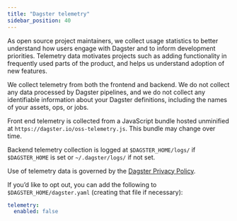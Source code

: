 ```yaml
---
title: "Dagster telemetry"
sidebar_position: 40
---
```


As open source project maintainers, we collect usage statistics to better understand how users engage with Dagster and to inform development priorities. Telemetry data motivates projects such as adding functionality in frequently used parts of the product, and helps us understand adoption of new features.

We collect telemetry from both the frontend and backend. We do not collect any data processed by Dagster pipelines, and we do not collect any identifiable information about your Dagster definitions, including the names of your assets, ops, or jobs.

Front end telemetry is collected from a JavaScript bundle hosted unminified at `https://dagster.io/oss-telemetry.js`. This bundle may change over time.

Backend telemetry collection is logged at `$DAGSTER_HOME/logs/` if `$DAGSTER_HOME` is set or `~/.dagster/logs/` if not set.

Use of telemetry data is governed by the [Dagster Privacy Policy](https://dagster.io/privacy).

If you’d like to opt out, you can add the following to `$DAGSTER_HOME/dagster.yaml` (creating that file if necessary):

```yaml
telemetry:
  enabled: false
```
